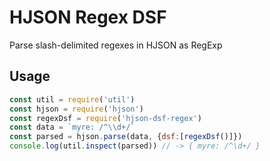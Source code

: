 # HJSON Regex DSF
Parse slash-delimited regexes in HJSON as RegExp

## Usage

```js
const util = require('util')
const hjson = require('hjson')
const regexDsf = require('hjson-dsf-regex')
const data = `myre: /^\\d+/`
const parsed = hjson.parse(data, {dsf:[regexDsf()]})
console.log(util.inspect(parsed)) // -> { myre: /^\d+/ }
```
